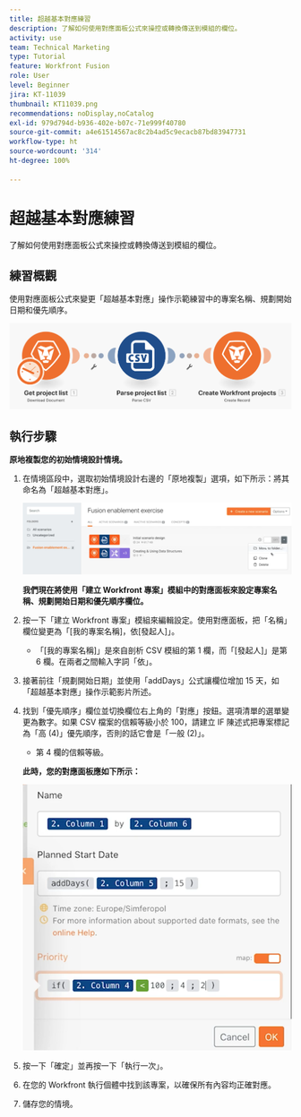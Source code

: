 ```yaml
---
title: 超越基本對應練習
description: 了解如何使用對應面板公式來操控或轉換傳送到模組的欄位。
activity: use
team: Technical Marketing
type: Tutorial
feature: Workfront Fusion
role: User
level: Beginner
jira: KT-11039
thumbnail: KT11039.png
recommendations: noDisplay,noCatalog
exl-id: 979d794d-b936-402e-b07c-71e999f40780
source-git-commit: a4e61514567ac8c2b4ad5c9ecacb87bd83947731
workflow-type: ht
source-wordcount: '314'
ht-degree: 100%

---
```


# 超越基本對應練習

了解如何使用對應面板公式來操控或轉換傳送到模組的欄位。

## 練習概觀

使用對應面板公式來變更「超越基本對應」操作示範練習中的專案名稱、規劃開始日期和優先順序。

![超越基本對應影像 1](../12-exercises/assets/beyond-basic-mapping-walkthrough-1.png)

## 執行步驟

**原地複製您的初始情境設計情境。**

1. 在情境區段中，選取初始情境設計右邊的「原地複製」選項，如下所示：將其命名為「超越基本對應」。

   ![超越基本對應影像 2](../12-exercises/assets/beyond-basic-mapping-walkthrough-2.png)

   **我們現在將使用「建立 Workfront 專案」模組中的對應面板來設定專案名稱、規劃開始日期和優先順序欄位。**

1. 按一下「建立 Workfront 專案」模組來編輯設定。使用對應面板，把「名稱」欄位變更為「[我的專案名稱]，依[發起人]」。

   + 「[我的專案名稱]」是來自剖析 CSV 模組的第 1 欄，而「[發起人]」是第 6 欄。在兩者之間輸入字詞「依」。

1. 接著前往「規劃開始日期」並使用「addDays」公式讓欄位增加 15 天，如「超越基本對應」操作示範影片所述。
1. 找到「優先順序」欄位並切換欄位右上角的「對應」按鈕。選項清單的選單變更為數字。如果 CSV 檔案的信賴等級小於 100，請建立 IF 陳述式把專案標記為「高 (4)」優先順序，否則的話它會是「一般 (2)」。

   + 第 4 欄的信賴等級。

   **此時，您的對應面板應如下所示：**

   ![超越基本對應影像 3](../12-exercises/assets/beyond-basic-mapping-walkthrough-3.png)

1. 按一下「確定」並再按一下「執行一次」。
1. 在您的 Workfront 執行個體中找到該專案，以確保所有內容均正確對應。
1. 儲存您的情境。
